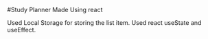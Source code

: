 #Study Planner Made Using react

Used Local Storage for storing the list item.
Used react useState and useEffect.
